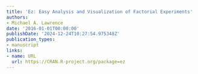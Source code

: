 ```yaml
---
title: 'Ez: Easy Analysis and Visualization of Factorial Experiments'
authors:
- Michael A. Lawrence
date: '2016-01-01T00:00:00'
publishDate: '2024-12-24T10:27:54.975348Z'
publication_types:
- manuscript
links:
- name: URL
  url: https://CRAN.R-project.org/package=ez
---
```

